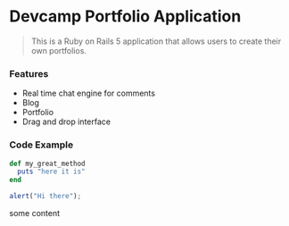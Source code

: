 # Devcamp Portfolio Application

> This is a Ruby on Rails 5 application that allows users to create their own portfolios.

### Features
 - Real time chat engine for comments
 - Blog
 - Portfolio
 - Drag and drop interface

### Code Example

```ruby
def my_great_method
  puts "here it is"
end
```

```javascript
alert("Hi there");
```

some content